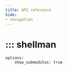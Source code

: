 ```yaml
---
title: API reference
hide:
- navigation
---
```


# ::: shellman
    options:
        show_submodules: true
